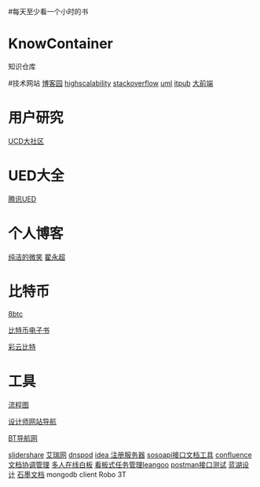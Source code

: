 #每天至少看一个小时的书

# KnowContainer
知识仓库

#技术网站
[博客园](https://www.cnblogs.com/)
[highscalability](http://highscalability.com/)
[stackoverflow](https://stackoverflow.com/)
[uml](http://www.uml.org.cn/)
[itpub](http://www.itpub.net/)
[大前端](http://www.daqianduan.com/)

# 用户研究
[UCD大社区](http://ucdchina.com)

# UED大全
[腾讯UED](http://cdc.tencent.com/)

# 个人博客
[纯洁的微笑](http://www.ityouknow.com/)
[翟永超](http://blog.didispace.com/)

# 比特币
[8btc](http://8btc.com/)

[比特币电子书](http://book.8btc.com/)

[彩云比特](http://www.cybtc.com/)

# 工具
[流程图](http://asciiflow.com/)

[设计师网站导航](http://hao.uisdc.com/)

[BT导航网](http://wherebt.com/)

[slidershare](https://www.slideshare.net)
[艾瑞网](http://www.iresearch.cn/)
[dnspod](https://www.dnspod.cn/)
[idea 注册服务器](http://idea.youbbs.org)
[sosoapi接口文档工具](http://www.sosoapi.com)
[confluence文档协调管理](https://www.atlassian.com/software/confluence)
[多人在线白板](https://witeboard.com)
[看板式任务管理leangoo](https://www.leangoo.com)
[postman接口测试](https://www.getpostman.com)
[蓝湖设计](https://lanhuapp.com)
[石墨文档](https://shimo.im)
mongodb client Robo 3T
